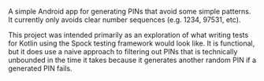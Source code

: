 A simple Android app for generating PINs that avoid some simple patterns. It currently only avoids clear number sequences (e.g. 1234, 97531, etc).

This project was intended primarily as an exploration of what writing tests for Kotlin using the Spock testing framework would look like. It is functional, but it does use a naive approach to filtering out PINs that is technically unbounded in the time it takes because it generates another random PIN if a generated PIN fails.
